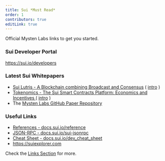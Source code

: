 ```yaml
---
title: Sui *Must Read*
order: 1
contributors: true
editLink: true
---
```


Official Mysten Labs links to get you started.

### Sui Developer Portal
https://sui.io/developers

### Latest Sui Whitepapers
- [Sui Lutris - A Blockchain combining Broadcast and Consensus]( https://github.com/MystenLabs/sui/blob/main/doc/paper/sui-lutris.pdf ) ( [intro](https://tech.mystenlabs.com/sui-lutris-the-distributed-system-protocol-at-the-heart-of-sui/) )
- [Tokenomics - The Sui Smart Contracts Platform: Economics and Incentives ]( https://github.com/MystenLabs/sui/blob/main/doc/paper/tokenomics.pdf ) ( [intro](https://docs.sui.io/learn/tokenomics) )
- The [Mysten Labs GitHub Paper Repository ]( https://github.com/MystenLabs/sui/tree/main/doc/paper )

### Useful Links
- [References - docs.sui.io/reference ](https://docs.sui.io/reference)
- [JSON-RPC - docs.sui.io/sui-jsonrpc ](https://docs.sui.io/sui-jsonrpc)
- [Cheat Sheet - docs.sui.io/dev_cheat_sheet ](https://docs.sui.io/devnet/build/dev_cheat_sheet)
- https://suiexplorer.com


Check the [Links Section](../../links/README.md) for more.
